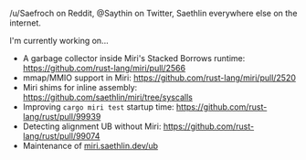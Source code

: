 /u/Saefroch on Reddit, @Saythin on Twitter, Saethlin everywhere else on the internet.

I'm currently working on...
* A garbage collector inside Miri's Stacked Borrows runtime: https://github.com/rust-lang/miri/pull/2566
* mmap/MMIO support in Miri: https://github.com/rust-lang/miri/pull/2520
* Miri shims for inline assembly: https://github.com/saethlin/miri/tree/syscalls
* Improving `cargo miri test` startup time: https://github.com/rust-lang/rust/pull/99939
* Detecting alignment UB without Miri: https://github.com/rust-lang/rust/pull/99074
* Maintenance of [miri.saethlin.dev/ub](https://miri.saethlin.dev/ub)
